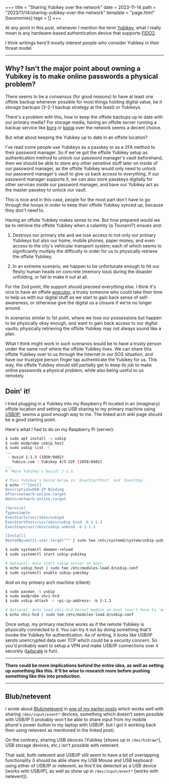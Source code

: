 +++
title = "Sharing Yubikey over the network"
date = 2023-11-14
path = "2023/11/14/sharing-yubikey-over-the-network"
template = "page.html"
[taxonomies]
tags = []
+++

At any point in this post, whenever I mention the term
[Yubikey](https://www.yubico.com/products/how-the-yubikey-works/), what I really mean is any hardware-based
authentication device that supports [FIDO2](https://fidoalliance.org/fido2/).

I think writings here'll mostly interest people who consider Yubikey in their threat model.

------------------------------

## Why? Isn't the major point about owning a Yubikey is to make online passwords a physical problem?

There seems to be a consensus (for good reasons) to have at least one offsite backup whenever possible for
most things holding digital value, be it storage backups (3-2-1 backup strategy at the least) or Yubikeys.

There's a problem with this, how to keep the offsite backups up to date with our primary media?
For storage media, having an offsite server running a backup service like
[borg](https://github.com/borgbackup/borg) or [kopia](https://github.com/kopia/kopia) over the network seems
a decent choice.

But what about keeping the Yubikey up to date in an offsite location?

I've read some people use Yubikeys as a passkey or as a 2FA method to their password manager. So if we've
got the offsite Yubikey setup as authentication method to unlock our password manager's vault beforehand,
then we should be able to store any other sensitive stuff later on inside of our password manager, as the
offsite Yubikey would only need to unlock our password manager's vault to give us back access to everything.
If our password manager supports it, we can also store passkeys digitally for other services inside our
password manager, and have our Yubikey act as the master passkey to unlock our vault.

This is nice and in this case, people for the most part don't have to go through the hoops in order to keep
their offsite Yubikey synced up, because they don't need to.

Having an offsite Yubikey makes sense to me. But how prepared would we be to retrieve the offsite Yubikey
when a calamity (a Tsunami?) ensues and:

1. Destroys our primary site and we lose access to not only our primary Yubikeys but also our home,
   mobile phones, paper money, and even access to the city's vehicular transport system; each of which seems
   to significantly multiply the difficulty in order for us to physically retrieve the offsite Yubikey.

2. In an extreme scenario, we happen to be unfortunate enough to hit our fleshy human heads on concrete
   (memory loss) during the disaster unfolding, or fail to make it out at all.


For the 2nd point, life support should preceed everything else. I think it's nice to have an offsite
[executor](https://www.reddit.com/r/Bitwarden/comments/q0m19n/on_dying_and_your_password_vault/),
a trusty someone who could take their time to help us with our digital stuff as we start to gain back sense
of self-awareness, or otherwise give the digital us a closure if we're no longer around.

In scenarios similar to 1st point, where we lose our possessions but happen to be physically okay enough,
and want to gain back access to our digital vaults; physically retrieving the offsite Yubikey may not always
sound like a plan.

What I think might work in such scenarios would be to have a trusty person under the same roof where the
offsite Yubikey lives. We can share this offsite Yubikey over to us through the Internet in our SOS situation,
and have our trustypie person finger tap authenticate the Yubikey for us. This way, the offsite Yubikey should
still partially get to keep its job to make online passwords a physical problem, while also being useful to us
remotely.

## Doin' it!

I tried plugging in a Yubikey into my Raspberry Pi located in an (imaginary) offsite location and setting up USB
sharing to my primary machine using [USB/IP](https://wiki.archlinux.org/title/USB/IP); seems a good enough way
to me. The linked arch wiki page should be a good starting point.

Here's what I had to do on my Raspberry Pi (server):

```bash
$ sudo apt install -y usbip
$ sudo modprobe usbip_host
$ sudo usbip list -l
...
 - busid 1-1.3 (1050:0402)
   Yubico.com : Yubikey 4/5 U2F (1050:0402)
...
# ^Note Yubikey's busid: 1-1.3.

# Pass Yubikey's busid below in `ExecStartPost` and `ExecStop`.
$ echo """[Unit]
Description=USB-IP Binding
After=network-online.target
Wants=network-online.target

[Service]
Type=simple
ExecStart=/usr/sbin/usbipd
ExecStartPost=/usr/sbin/usbip bind -b 1-1.3
ExecStop=/usr/sbin/usbip unbind -b 1-1.3

[Install]
WantedBy=multi-user.target""" | sudo tee /etc/systemd/system/usbip-yubikey.service

$ sudo systemctl daemon-reload
$ sudo systemctl start usbip-yubikey

# Optional: Auto start usbip server on boot.
$ echo usbip_host | sudo tee /etc/modules-load.d/usbip.conf
$ sudo systemctl enable usbip-yubikey
```

And on my primary arch machine (client):

```bash
$ sudo pacman -S usbip
$ sudo modprobe vhci-hcd
$ sudo usbip attach -r <pi-ip-address> -b 1-1.3

# Optional: Auto load vhci-hcd kernel module on boot (won't have to `modprobe vhci-hcd` on every boot).
$ echo vhci-hcd | sudo tee /etc/modules-load.d/usbip.conf
```

Once setup, my primary machine works as if the remote Yubikey is physically connected to it.
You can try it out by doing something that'll invoke the Yubikey for authentication. As of writing, it looks
like USB/IP sends unencrypted data over TCP which could be a security concern. So you'd probably want to
setup a VPN and make USB/IP connections over it securely ([tailscale](https://github.com/tailscale/tailscale)
is fun).

------------------------------

**There could be more implications behind the entire idea, as well as setting up something like this.
It'll be wise to research more before pushing something like this into production.**

------------------------------

## Blub/netevent

I wrote about [Blub/netevent](https://github.com/Blub/netevent) in
[one of my earlier posts](/2019/02/18/sharing-linux-event-devices-with-other-linux-machines/)
which works well with sharing `/dev/input/event*` devices, something which doesn't seem possible with
USB/IP (I probably won't be able to share input from my mobile phone's power button to my laptop with USB/IP,
but I got it working back then using netevent as mentioned in the linked post).

On the contrary, sharing USB devices (Yubikey [shows up in `/dev/hidraw*`], USB storage devices, etc.)
isn't possible with netevent.

That said, both netevent and USB/IP still seem to have a bit of overlapping functionality (I should be able
share my USB Mouse and USB keyboard using either of USB/IP or netevent, as this'll be detected as a USB device
[works with USB/IP], as well as show up in `/dev/input/event*` [works with netevent]).
